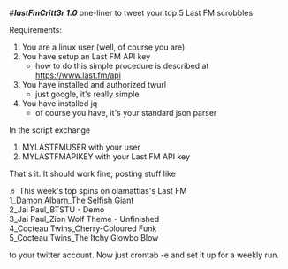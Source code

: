 #***lastFmCritt3r 1.0***
one-liner to tweet your top 5 Last FM scrobbles

Requirements:

1. You are a linux user (well, of course you are)  
2. You have setup an Last FM API key  
   - how to do this simple procedure is described at https://www.last.fm/api  
3. You have installed and authorized twurl  
   - just google, it's really simple  
4. You have installed jq  
   - of course you have, it's your standard json parser  

In the script exchange

1. MYLASTFMUSER with your user
2. MYLASTFMAPIKEY with your Last FM API key

That's it. It should work fine, posting stuff like

♬ This week's top spins on olamattias's Last FM  
1_Damon Albarn_The Selfish Giant  
2_Jai Paul_BTSTU - Demo  
3_Jai Paul_Zion Wolf Theme - Unfinished  
4_Cocteau Twins_Cherry-Coloured Funk  
5_Cocteau Twins_The Itchy Glowbo Blow  

to your twitter account. Now just crontab -e and set it up for a weekly run.

